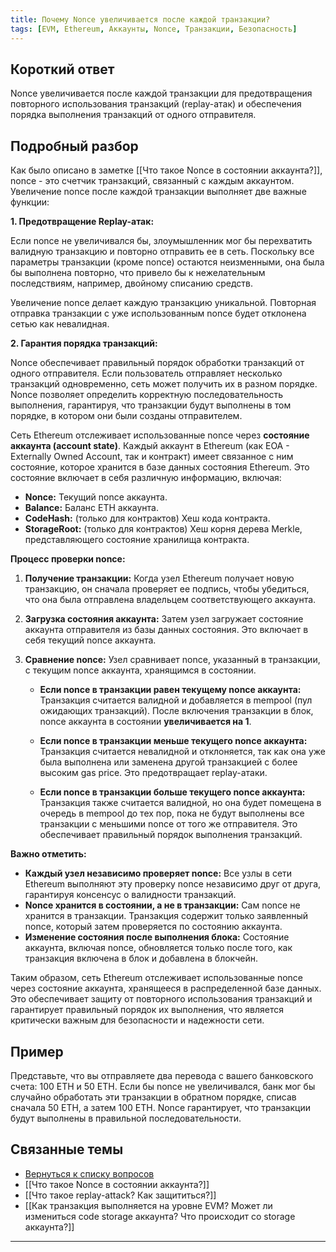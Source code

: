 ```yaml
---
title: Почему Nonce увеличивается после каждой транзакции?
tags: [EVM, Ethereum, Аккаунты, Nonce, Транзакции, Безопасность]
---
```


## Короткий ответ

Nonce увеличивается после каждой транзакции для предотвращения повторного использования транзакций (replay-атак) и обеспечения порядка выполнения транзакций от одного отправителя.


## Подробный разбор


Как было описано в заметке [[Что такое Nonce в состоянии аккаунта?]], nonce - это счетчик транзакций, связанный с каждым аккаунтом. Увеличение nonce после каждой транзакции выполняет две важные функции:

**1. Предотвращение Replay-атак:**

Если nonce не увеличивался бы, злоумышленник мог бы перехватить валидную транзакцию и повторно отправить ее в сеть.  Поскольку все параметры транзакции (кроме nonce) остаются неизменными,  она была бы выполнена повторно, что привело бы к нежелательным последствиям, например, двойному списанию средств.

Увеличение nonce делает каждую транзакцию уникальной.  Повторная отправка транзакции с уже использованным nonce будет отклонена сетью как невалидная.

**2. Гарантия порядка транзакций:**

Nonce обеспечивает правильный порядок обработки транзакций от одного отправителя.  Если пользователь отправляет несколько транзакций одновременно,  сеть может получить их в разном порядке. Nonce позволяет определить корректную последовательность выполнения,  гарантируя, что транзакции будут выполнены в том порядке, в котором они были созданы отправителем.

Сеть Ethereum отслеживает использованные nonce через **состояние аккаунта (account state)**.  Каждый аккаунт в Ethereum (как EOA - Externally Owned Account, так и контракт) имеет связанное с ним состояние, которое хранится в базе данных состояния Ethereum.  Это состояние включает в себя различную информацию, включая:

* **Nonce:** Текущий nonce аккаунта.
* **Balance:** Баланс ETH аккаунта.
* **CodeHash:** (только для контрактов) Хеш кода контракта.
* **StorageRoot:** (только для контрактов) Хеш корня дерева Merkle, представляющего состояние хранилища контракта.


**Процесс проверки nonce:**

1. **Получение транзакции:** Когда узел Ethereum получает новую транзакцию, он сначала проверяет ее подпись, чтобы убедиться, что она была отправлена владельцем соответствующего аккаунта.

2. **Загрузка состояния аккаунта:**  Затем узел загружает состояние аккаунта отправителя из базы данных состояния.  Это включает в себя текущий nonce аккаунта.

3. **Сравнение nonce:** Узел сравнивает nonce, указанный в транзакции, с текущим nonce аккаунта, хранящимся в состоянии.

    * **Если nonce в транзакции равен текущему nonce аккаунта:** Транзакция считается валидной и добавляется в mempool (пул ожидающих транзакций).  После включения транзакции в блок,  nonce аккаунта в состоянии **увеличивается на 1**.

    * **Если nonce в транзакции меньше текущего nonce аккаунта:** Транзакция считается невалидной и отклоняется, так как она уже была выполнена или заменена другой транзакцией с более высоким gas price.  Это предотвращает replay-атаки.

    * **Если nonce в транзакции больше текущего nonce аккаунта:** Транзакция также считается валидной, но она будет помещена в очередь в mempool до тех пор, пока не будут выполнены все транзакции с меньшими nonce от того же отправителя.  Это обеспечивает правильный порядок выполнения транзакций.


**Важно отметить:**

* **Каждый узел независимо проверяет nonce:** Все узлы в сети Ethereum выполняют эту проверку nonce независимо друг от друга,  гарантируя консенсус о валидности транзакций.
* **Nonce хранится в состоянии, а не в транзакции:**  Сам nonce  не хранится в транзакции.  Транзакция содержит только заявленный nonce, который затем проверяется по состоянию аккаунта.
* **Изменение состояния после выполнения блока:** Состояние аккаунта, включая nonce, обновляется только после того, как транзакция включена в блок и добавлена в блокчейн.


Таким образом,  сеть Ethereum отслеживает использованные nonce через состояние аккаунта, хранящееся в распределенной базе данных.  Это обеспечивает защиту от повторного использования транзакций и гарантирует правильный порядок их выполнения,  что является критически важным для безопасности и надежности сети.

## Пример

Представьте, что вы отправляете два перевода с вашего банковского счета: 100 ETH и 50 ETH.  Если бы nonce не увеличивался, банк мог бы случайно обработать эти транзакции в обратном порядке, списав сначала 50 ETH, а затем 100 ETH.  Nonce гарантирует, что транзакции будут выполнены в правильной последовательности.

## Связанные темы

* [Вернуться к списку вопросов](4.%20Список%20вопросов.md)
* [[Что такое Nonce в состоянии аккаунта?]]
* [[Что такое replay-attack? Как защититься?]]
* [[Как транзакция выполняется на уровне EVM? Может ли измениться code storage аккаунта? Что происходит со storage аккаунта?]]


---